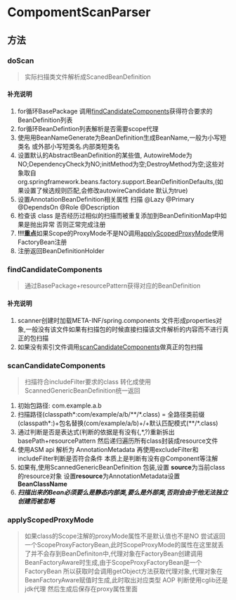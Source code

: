 # CompomentScanParser
## 方法

### doScan
> 实际扫描类文件解析成ScanedBeanDefinition
#### 补充说明
1. for循环BasePackage 调用[findCandidateComponents](#findcandidatecomponents)获得符合要求的BeanDefinition列表
2. for循环BeanDefintion列表解析是否需要scope代理
3. 使用用BeanNameGenerate为BeanDefinition生成BeanName,一般为小写短类名 或外部小写短类名.内部类短类名
4. 设置默认的AbstractBeanDefinition的某些值, AutowireMode为NO;DependencyCheck为NO;initMethod为空;DestroyMethod为空;这些对象取自org.springframework.beans.factory.support.BeanDefinitionDefaults,(如果设置了候选规则匹配,会修改autowireCandidate 默认为true)
5. 设置AnnotationBeanDefinition相关属性 扫描 @Lazy @Primary @DependsOn @Role @Description
6. 检查该 class 是否经历过相似的扫描而被重复添加到BeanDefinitionMap中如果是抛出异常 否则正常完成注册
7. **!!!重点**如果Scope的ProxyMode不是NO调用[applyScopedProxyMode](#applyScopedProxyMode)使用FactoryBean注册
8. 注册返回BeanDefinitionHolder
### findCandidateComponents
>通过BasePackage+resourcePattern获得对应的BeanDefinition
#### 补充说明
1. scanner创建时加载META-INF/spring.components 文件形成properties对象,一般没有该文件如果有扫描包的时候直接扫描该文件解析的内容而不进行真正的包扫描
2. 如果没有索引文件调用[scanCandidateComponents](#scanCandidateComponents)做真正的包扫描


### scanCandidateComponents
> 扫描符合includeFilter要求的class 转化成使用ScannedGenericBeanDefinition统一返回
1. 初始包路径: com.example.a.b
2. 扫描路径(classpath*:com/example/a/b/\*\*/\*.class) = 全路径类前缀(classpath*:)+包名替换(com/example/a/b)+/+默认匹配模式(**/*.class) 
3. 通过判断是否是表达式(判断的依据是有没有{,*,?)重新拆出basePath+resourcePattern 然后递归遍历所有class封装成resource文件
4. 使用ASM api 解析为 AnnotationMetadata 再使用excludeFilter和includeFilter判断是否符合条件 本质上是判断有没有@Component等注解
5. 如果有,使用ScannedGenericBeanDefinition 包装,设置 **source**为当前class的resource对象 设置**resource**为AnnotationMetadata设置 **BeanClassName**
6. ***扫描出来的Bean必须要么是静态内部类,要么是外部类,否则会由于他无法独立创建而被忽略***

### applyScopedProxyMode
> 如果class的Scope注解的proxyMode属性不是默认值也不是NO 尝试返回一个ScopeProxyFactoryBean,此时ScopeProxyMode的属性在这里就丢了并不会存到BeanDefiniton中,代理对象在FactoryBean创建调用BeanFactoryAware时生成,由于ScopeProxyFactoryBean是一个FactoryBean 所以获取时会调用getObject方法获取代理对象,代理对象在BeanFactoryAware赋值时生成,此时取出对应类型 AOP 判断使用cglib还是jdk代理 然后生成后保存在proxy属性里面